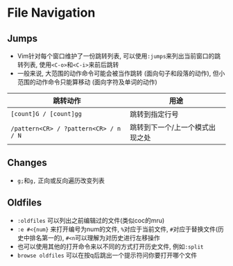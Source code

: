 # File Navigation

## Jumps
* Vim针对每个窗口维护了一份跳转列表, 可以使用`:jumps`来列出当前窗口的跳转列表, 使用`<C-o>`和`<C-i>`来前后跳转
* 一般来说, 大范围的动作命令可能会被当作跳转 (面向句子和段落的动作), 但小范围的动作命令只能算移动 (面向字符及单词的动作)

| 跳转动作                              | 用途                            |
|---------------------------------------|---------------------------------|
| `[count]G / [count]gg`                | 跳转到指定行号                  |
| `/pattern<CR> / ?pattern<CR> / n / N` | 跳转到下一个/上一个模式出现之处 |

## Changes
* `g;`和`g,` 正向或反向遍历改变列表 

## Oldfiles
* `:oldfiles` 可以列出之前编辑过的文件(类似coc的mru)
* `:e #<{num}` 来打开编号为num的文件, `%`对应于当前文件, `#`对应于替换文件(历史中排名第一的), `#<n`可以理解为对历史进行左移操作
* 也可以使用其他的打开命令来以不同的方式打开历史文件, 例如`:split`
* `browse oldfiles` 可以在按q后跳出一个提示符问你要打开哪个文件

